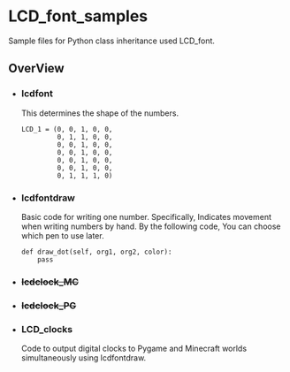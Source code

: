# **LCD_font_samples**
Sample files for Python class inheritance used LCD_font.


## OverView
+ ### lcdfont
  This determines the shape of the numbers.
  ```
  LCD_1 = (0, 0, 1, 0, 0,
           0, 1, 1, 0, 0,
           0, 0, 1, 0, 0,
           0, 0, 1, 0, 0,
           0, 0, 1, 0, 0,
           0, 0, 1, 0, 0,
           0, 1, 1, 1, 0)
  ```
+ ### lcdfontdraw
  Basic code for writing one number.
  Specifically, Indicates movement when writing numbers by hand.
  By the following code, You can choose which pen to use later.
  ```
  def draw_dot(self, org1, org2, color):
      pass
  ```
+ ### ~~lcdclock_MC~~

+ ### ~~lcdclock_PG~~

+ ### LCD_clocks
  Code to output digital clocks to Pygame and Minecraft worlds simultaneously using lcdfontdraw.